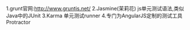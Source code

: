 1.grunt官网:http://www.gruntjs.net/
2.Jasmine(茉莉花) js单元测试语法,类似Java中的JUnit
3.Karma 单元测试runner
4.专门为AngularJS定制的测试工具Protractor